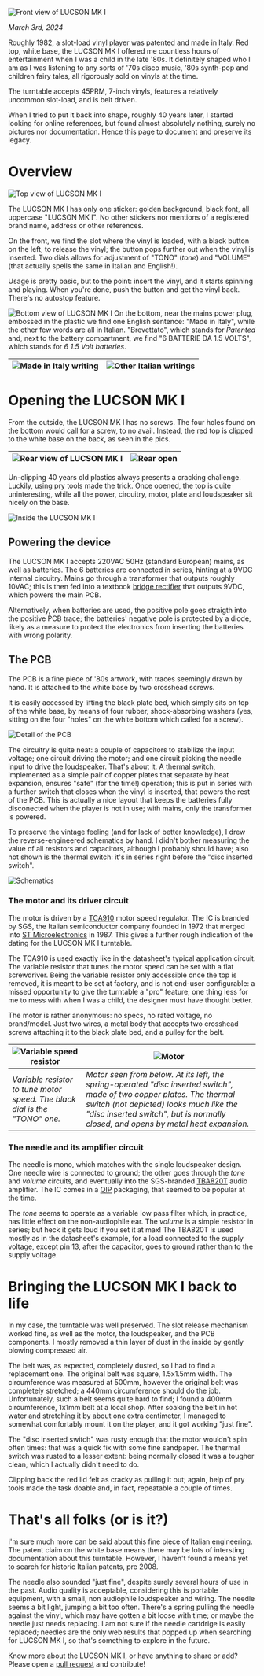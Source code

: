 ![Front view of LUCSON MK I](/images/front_view.jpg)

_March 3rd, 2024_

Roughly 1982, a slot-load vinyl player was patented and made in Italy.
Red top, white base, the LUCSON MK I offered me countless hours of entertainment when I was a child in the late '80s.
It definitely shaped who I am as I was listening to any sorts of '70s disco music, '80s synth-pop and children fairy tales, all rigorously sold on vinyls at the time.

The turntable accepts 45PRM, 7-inch vinyls, features a relatively uncommon slot-load, and is belt driven.

When I tried to put it back into shape, roughly 40 years later, I started looking for online references, but found almost absolutely nothing, surely no pictures nor documentation.
Hence this page to document and preserve its legacy.

# Overview
![Top view of LUCSON MK I](/images/top_view.jpg)

The LUCSON MK I has only one sticker: golden background, black font, all uppercase "LUCSON MK I".
No other stickers nor mentions of a registered brand name, address or other references.

On the front, we find the slot where the vinyl is loaded, with a black button on the left, to release the vinyl;
the button pops further out when the vinyl is inserted.
Two dials allows for adjustment of "TONO" (*tone*) and "VOLUME" (that actually spells the same in Italian and English!).

Usage is pretty basic, but to the point: insert the vinyl, and it starts spinning and playing.
When you're done, push the button and get the vinyl back. There's no autostop feature.

![Bottom view of LUCSON MK I](/images/bottom_view.jpg)
On the bottom, near the mains power plug, embossed in the plastic we find one English sentence: "Made in Italy", while the other few words are all in Italian.
"Brevettato", which stands for *Patented* and, next to the battery compartment, we find "6 BATTERIE DA 1.5 VOLTS", which stands for *6 1.5 Volt batteries*.

![Made in Italy writing](/images/made_in_italy.jpg) | ![Other Italian writings](/images/italian_writings.jpg)
--- | ---

# Opening the LUCSON MK I
From the outside, the LUCSON MK I has no screws. The four holes found on the bottom would call for a screw, to no avail.
Instead, the red top is clipped to the white base on the back, as seen in the pics.

![Rear view of LUCSON MK I](/images/rear_view.jpg) | ![Rear open](/images/rear_view_open.jpg)
--- | ---

Un-clipping 40 years old plastics always presents a cracking challenge. Luckily, using pry tools made the trick.
Once opened, the top is quite uninteresting, while all the power, circuitry, motor, plate and loudspeaker sit nicely on the base.

![Inside the LUCSON MK I](/images/inside_the_case.jpg)

## Powering the device
The LUCSON MK I accepts 220VAC 50Hz (standard European) mains, as well as batteries. The 6 batteries are connected in series, hinting at a 9VDC internal circuitry.
Mains go through a transformer that outputs roughly 10VAC;
this is then fed into a textbook [bridge rectifier](https://en.wikipedia.org/wiki/Diode_bridge) that outputs 9VDC, which powers the main PCB.

Alternatively, when batteries are used, the positive pole goes straigth into the positive PCB trace;
the batteries' negative pole is protected by a diode, likely as a measure to protect the electronics from inserting the batteries with wrong polarity.

## The PCB
The PCB is a fine piece of '80s artwork, with traces seemingly drawn by hand. It is attached to the white base by two crosshead screws.

It is easily accessed by lifting the black plate bed, which simply sits on top of the white base,
by means of four rubber, shock-absorbing washers (yes, sitting on the four "holes" on the white bottom which called for a screw).

![Detail of the PCB](/images/pcb_unscrewed.jpg)

The circuitry is quite neat:
a couple of capacitors to stabilize the input voltage; one circuit driving the motor; and one circuit picking the needle input to drive the loudspeaker. That's about it.
A thermal switch, implemented as a simple pair of copper plates that separate by heat expansion, ensures "safe" (for the time!) operation;
this is put in series with a further switch that closes when the vinyl is inserted, that powers the rest of the PCB.
This is actually a nice layout that keeps the batteries fully disconected when the player is not in use; with mains, only the transformer is powered.

To preserve the vintage feeling (and for lack of better knowledge), I drew the reverse-engineered schematics by hand.
I didn't bother measuring the value of all resistors and capacitors, although I probably should have;
also not shown is the thermal switch: it's in series right before the "disc inserted switch".

![Schematics](/images/schematics.png)

### The motor and its driver circuit
The motor is driven by a [TCA910](https://pdf.datasheetcatalog.com/datasheets/208/499917_DS.pdf) motor speed regulator.
The IC is branded by SGS, the Italian semiconductor company founded in 1972
that merged into [ST Microelectronics](https://en.wikipedia.org/wiki/STMicroelectronics) in 1987.
This gives a further rough indication of the dating for the LUCSON MK I turntable.

The TCA910 is used exactly like in the datasheet's typical application circuit. The variable resistor that tunes the motor speed
can be set with a flat screwdriver. Being the variable resistor only accessible once the top is removed, it is meant to be set at factory, and is not end-user configurable:
a missed opportunity to give the turntable a "pro" feature; one thing less for me to mess with when I was a child, the designer must have thought better.

The motor is rather anonymous: no specs, no rated voltage, no brand/model.
Just two wires, a metal body that accepts two crosshead screws attaching it to the black plate bed, and a pulley for the belt.

![Variable speed resistor](/images/motor_speed_variable_resistor.jpg) | ![Motor](/images/motor.jpg)
--- | ---
*Variable resistor to tune motor speed. The black dial is the "TONO" one.* | *Motor seen from below. At its left, the spring-operated "disc inserted switch", made of two copper plates. The thermal switch (not depicted) looks much like the "disc inserted switch", but is normally closed, and opens by metal heat expansion.*

### The needle and its amplifier circuit
The needle is mono, which matches with the single loudspeaker design. One needle wire is connected to ground;
the other goes through the *tone* and *volume* circuits, and eventually into the SGS-branded [TBA820T](https://www.electronicoscaldas.com/datasheet/TBA820.pdf) audio amplifier.
The IC comes in a [QIP](https://en.wikipedia.org/wiki/Quad_in-line_package) packaging, that seemed to be popular at the time.

The *tone* seems to operate as a variable low pass filter which, in practice, has little effect on the non-audiophile ear.
The *volume* is a simple resistor in series; but heck it gets loud if you set it at max!
The TBA820T is used mostly as in the datasheet's example, for a load connected to the supply voltage,
except pin 13, after the capacitor, goes to ground rather than to the supply voltage.

# Bringing the LUCSON MK I back to life
In my case, the turntable was well preserved. The slot release mechanism worked fine, as well as the motor, the loudspeaker, and the PCB components.
I mostly removed a thin layer of dust in the inside by gently blowing compressed air.

The belt was, as expected, completely dusted, so I had to find a replacement one. The original belt was square, 1.5x1.5mm width.
The circumference was measured at 500mm, however the original belt was completely stretched; a 440mm circumference should do the job.
Unfortunately, such a belt seems quite hard to find; I found a 400mm circumference, 1x1mm belt at a local shop.
After soaking the belt in hot water and stretching it by about one extra centimeter, I managed to somewhat comfortably
mount it on the player, and it got working "just fine".

The "disc inserted switch" was rusty enough that the motor wouldn't spin often times:
that was a quick fix with some fine sandpaper.
The thermal switch was rusted to a lesser extent: being normally closed it was a tougher clean,
which I actually didn't need to do.

Clipping back the red lid felt as cracky as pulling it out; again, help of pry tools made the task doable and, in fact, repeatable a couple of times.

# That's all folks (or is it?)
I'm sure much more can be said about this fine piece of Italian engineering. The patent claim on the white base means there may
be lots of intersting documentation about this turntable. However, I haven't found a means yet to search for historic Italian patents, pre 2008.

The needle also sounded "just fine", despite surely several hours of use in the past.
Audio quality is acceptable, considering this is portable equipment, with a small,
non audiophile loudspeaker and wiring. The needle seems a bit light, jumping a bit too often.
There's a spring pulling the needle against the vinyl, which may have gotten a bit loose with time;
or maybe the needle just needs replacing. I am not sure if the needle cartdrige is easily replaced;
needles are the only web results that popped up when searching for LUCSON MK I, so that's something to explore in the future.

Know more about the LUCSON MK I, or have anything to share or add? Please open a [pull request](https://github.com/maisken/lucson-mk1.maisken.com/pulls) and contribute!
